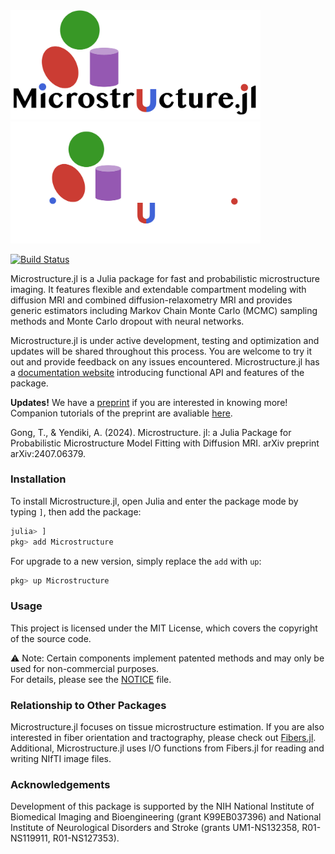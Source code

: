 <img src="docs/src/assets/logo_main.png#gh-light-mode-only" width=400>
<img src="docs/src/assets/logo-dark.png#gh-dark-mode-only" width=400>

[![Build Status](https://github.com/Tinggong/Microstructure.jl/actions/workflows/CI.yml/badge.svg?branch=main)](https://github.com/Tinggong/Microstructure.jl/actions/workflows/CI.yml?query=branch%3Amain)

Microstructure.jl is a Julia package for fast and probabilistic microstructure imaging. It features flexible and extendable compartment modeling with diffusion MRI and combined diffusion-relaxometry MRI and provides generic estimators including Markov Chain Monte Carlo (MCMC) sampling methods and Monte Carlo dropout with neural networks. 

Microstructure.jl is under active development, testing and optimization and updates will be shared throughout this process. You are welcome to try it out and provide feedback on any issues encountered. Microstructure.jl has a [documentation website](https://tinggong.github.io/Microstructure.jl/stable/) introducing functional API and features of the package. 

**Updates!** We have a [preprint](https://arxiv.org/abs/2407.06379) if you are interested in knowing more! Companion tutorials of the preprint are avaliable [here](https://tinggong.github.io/Microstructure.jl/dev/guide/0_intro/). 

Gong, T., & Yendiki, A. (2024). Microstructure. jl: a Julia Package for Probabilistic Microstructure Model Fitting with Diffusion MRI. arXiv preprint arXiv:2407.06379. 

### Installation 
To install Microstructure.jl, open Julia and enter the package mode by typing `]`, then add the package:

```julia
julia> ]
pkg> add Microstructure
```

For upgrade to a new version, simply replace the `add` with `up`:
```julia
pkg> up Microstructure
```

### Usage 
This project is licensed under the MIT License, which covers the copyright of the source code.

⚠️ Note: Certain components implement patented methods and may only be used for non-commercial purposes.  
For details, please see the [NOTICE](./NOTICE) file.

### Relationship to Other Packages
Microstructure.jl focuses on tissue microstructure estimation. If you are also interested in fiber orientation and tractography, please check out [Fibers.jl](https://github.com/lincbrain/Fibers.jl). Additional, Microstructure.jl uses I/O functions from Fibers.jl for reading and writing NIfTI image files.

### Acknowledgements
Development of this package is supported by the NIH National Institute of Biomedical Imaging and Bioengineering (grant K99EB037396) and National Institute of Neurological Disorders and Stroke (grants UM1-NS132358, R01-NS119911, R01-NS127353).
